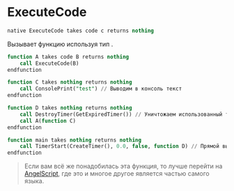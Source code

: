 # ExecuteCode

<primary-label ref="ujapi"/>

```SQL
native ExecuteCode takes code c returns nothing
```

Вызывает функцию используя тип [](code.md).

```SQL
function A takes code B returns nothing
    call ExecuteCode(B)
endfunction

function C takes nothing returns nothing
    call ConsolePrint("test") // Выводим в консоль текст
endfunction

function D takes nothing returns nothing
    call DestroyTimer(GetExpiredTimer()) // Уничтожаем использованный таймер
    call A(function C)
endfunction

function main takes nothing returns nothing
    call TimerStart(CreateTimer(), 0.0, false, function D) // Прямой вызов из main не работает, поэтому используйте отложенный запуск. 
endfunction
```

> Если вам всё же понадобилась эта функция, то лучше перейти
> на [AngelScript](https://warraft.github.io/AngelScript-doc/about.html), где это и многое другое является частью самого
> языка.